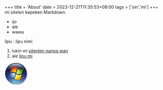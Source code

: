 +++
title = 'About'
date = 2023-12-21T11:35:53+08:00
tags = ['sin','mi']
+++
mi sitelen kepeken Markdown.

- ijo
- ale
- wawa

lipu
: lipu nimi

1. lukin mi [sitenlen nanpa wan](/posts/first-real-blog)
2. ale [lipu mi](/test/autobiography)

![my Image](win.png)
